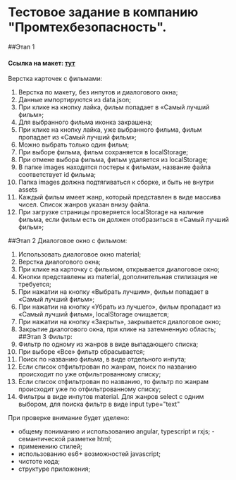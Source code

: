 # Тестовое задание в компанию "Промтехбезопасность".


##Этап 1
#### Ссылка на макет:  <a href="https://www.figma.com/file/nHo48zhYIjnSJ73FIfuTYa/%D0%A2%D0%B5%D1%81%D1%82-%D0%9F%D1%80%D0%BE%D0%BC%D1%82%D0%B5%D1%85-(Copy)?node-id=0-1&t=h5Bn5LjBOUMN0O9E-0">тут</a>
Верстка карточек с фильмами:

1. Верстка по макету, без инпутов и диалогового окна;
2. Данные импортируются из data.json; 
3. При клике на кнопку лайка, фильм попадает в «Самый лучший фильм»; 
4. Для выбранного фильма иконка закрашена; 
5. При клике на кнопку лайка, уже выбранного фильма, фильм пропадает из «Самый
лучший фильм»; 
6. Можно выбрать только один фильм; 
7. При выборе фильма, фильм сохраняется в localStorage; 
8. При отмене выбора фильма, фильм удаляется из localStorage; 
9. В папке images находятся постеры к фильмам, название файла соответствует id
фильма; 
10. Папка images должна подтягиваться к сборке, и быть не внутри assets 
11. Каждый фильм имеет жанр, который представлен в виде массива чисел. Список
жанров указан внизу файла. 
12. При загрузке страницы проверяется localStorage на наличие фильма, если фильм есть
он должен отобразиться в «Самый лучший фильм»;

##Этап 2
Диалоговое окно с фильмом:
1. Использовать диалоговое окно material; 
2. Верстка диалогового окна; 
3. При клике на карточку с фильмом, открывается диалоговое окно; 
4. Кнопки представлены из material, дополнительная стилизация не требуется; 
5. При нажатии на кнопку «Выбрать лучшим», фильм попадает в «Самый лучший фильм»; 
6. При нажатии на кнопку «Убрать из лучшего», фильм пропадает из «Самый лучший
фильм», localStorage очищается; 
7. При нажатии на кнопку «Закрыть», закрывается диалоговое окно; 
8. Закрытие диалогового окна, при клике на затемненную область;
##Этап 3
Фильтр:
1. Фильтр по одному из жанров в виде выпадающего списка; 
2. При выборе «Все» фильтр сбрасывается; 
3. Поиск по названию фильма, в виде отдельного инпута; 
4. Если список отфильтрован по жанрам, поиск по названию происходит по уже
отфильтрованному списку; 
5. Если список отфильтрован по названию, то фильтр по жанрам происходит уже по
отфильтрованному списку; 
6. Фильтры в виде инпутов material. Для жанров select с одним выбором, для поиска
фильтр в виде input type="text"


  При проверке внимание будет уделено:
- общему пониманию и использованию angular, typescript и rxjs; - семантической разметке html;
- применению стилей;
- использованию es6+ возможностей javascript;
- чистоте кода;
- структуре приложения;
